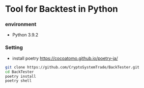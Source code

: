 # Tool for Backtest in Python

### environment 
- Python 3.9.2


### Setting
- install poetry 
https://cocoatomo.github.io/poetry-ja/

```bash
git clone https://github.com/CryptoSystemTrade/BackTester.git
cd BackTester
poetry install
poetry shell
```